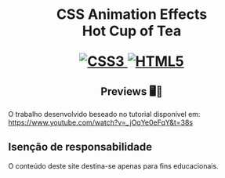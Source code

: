 <h1 align="center">
    <strong>CSS Animation Effects</strong>
    <br> Hot Cup of Tea<br/>
   
[![CSS3](https://img.shields.io/badge/-css3-%231572B6.svg?style=for-the-badge&labelColor=black&logo=css3&logoColor=white) ![HTML5](https://img.shields.io/badge/-html5-%23E34F26.svg?style=for-the-badge&labelColor=black&logo=html5&logoColor=white)](#) 

<h2 align="center">Previews 🖥️📱</h2>



O trabalho desenvolvido beseado no tutorial disponível em:  <br/>
https://www.youtube.com/watch?v=_jOqYe0eFqY&t=38s


 

## Isenção de responsabilidade

O conteúdo deste site destina-se apenas para fins educacionais.










